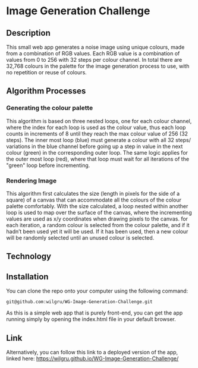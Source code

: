 # Image Generation Challenge

## Description
This small web app generates a noise image using unique colours, made from a combination of RGB values. Each RGB value is a combination of values from 0 to 256 with 32 steps per colour channel. In total there are 32,768 colours in the palette for the image generation process to use,  with no repetition or reuse of colours. 

## Algorithm Processes
### Generating the colour palette
This algorithm is based on three nested loops, one for each colour channel, where the index for each loop is used as the colour value, thus each loop counts in increments of 8 until they reach the max colour value of 256 (32 steps). The inner most loop (blue) must generate a colour with all 32 steps/ variations in the blue channel before going up a step in value in the next colour (green) in the corresponding outer loop. The same logic applies for the outer most loop (red), where that loop must wait for all iterations of the "green" loop before incrementing.

### Rendering Image
This algorithm first calculates the size (length in pixels for the side of a square) of a canvas that can accommodate all the colours of the colour palette comfortably. With the size calculated, a loop nested within another loop is used to map over the surface of the canvas, where the incrementing values are used as x/y coordinates when drawing pixels to the canvas. for each iteration, a random colour is selected from the colour palette, and if it hadn’t been used yet it will be used. If it has been used, then a new colour will be randomly selected until an unused colour is selected.

## Technology


## Installation
You can clone the repo onto your computer using the following command:

```
git@github.com:wilgru/WG-Image-Generation-Challenge.git
```

As this is a simple web app that is purely front-end, you can get the app running simply by opening the index.html file in your default browser.

## Link
Alternatively, you can follow this link to a deployed version of the app, linked here:
https://wilgru.github.io/WG-Image-Generation-Challenge/


